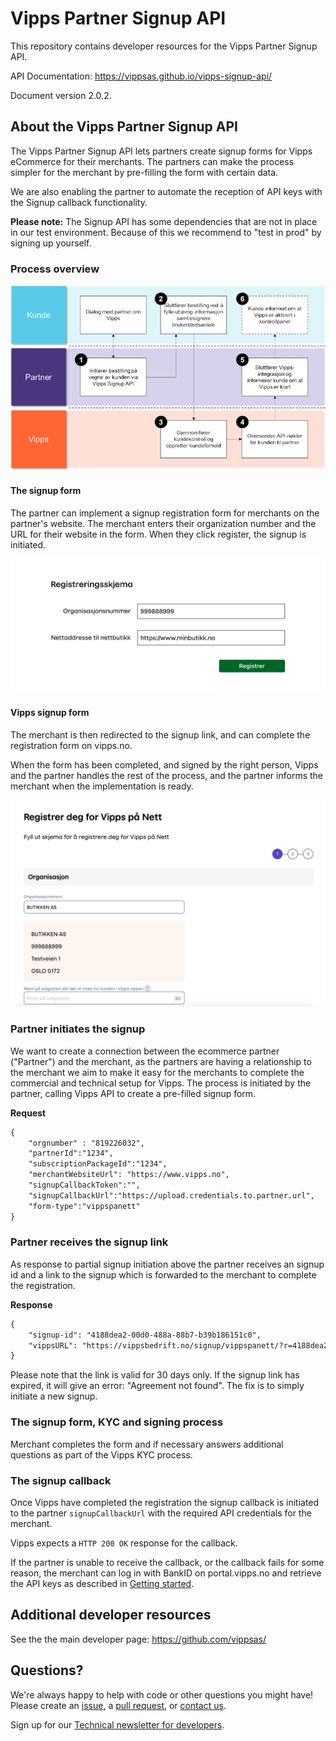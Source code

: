 # Vipps Partner Signup API

This repository contains developer resources for the Vipps Partner Signup API.

API Documentation: https://vippsas.github.io/vipps-signup-api/

Document version 2.0.2.

## About the Vipps Partner Signup API

The Vipps Partner Signup API lets partners create signup forms for Vipps
eCommerce for their merchants. The partners can make the process simpler for
the merchant by pre-filling the form with certain data.

We are also enabling the partner to automate the reception of API keys with
the Signup callback functionality.

**Please note:** The Signup API has some dependencies that are not in place
in our test environment. Because of this we recommend to "test in prod" by
signing up yourself.

### Process overview

![Signup flow](images/vipps_signup_via_partner.png)

#### The signup form

The partner can implement a signup registration form for merchants on the
partner's website. The merchant enters their organization number and the URL
for their website in the form. When they click register, the signup is initiated.

![Vipps signup registration](images/vipps-signup-registration.png)

#### Vipps signup form

The merchant is then redirected to the signup link, and can complete the
registration form on vipps.no.

When the form has been completed, and signed by the right person, Vipps and the
partner handles the rest of the process, and the partner informs the merchant
when the implementation is ready.

![Vipps signup registration form](images/vipps-signup-registration-form.png)

### Partner initiates the signup

We want to create a connection between the ecommerce partner ("Partner") and
the merchant, as the partners are having a relationship to the merchant we aim
to make it easy for the merchants to complete the commercial and technical
setup for Vipps. The process is initiated by the partner, calling Vipps API to
create a pre-filled signup form.

**Request**
```html
{
    "orgnumber" : "819226032",
    "partnerId":"1234",
    "subscriptionPackageId":"1234",
    "merchantWebsiteUrl": "https://www.vipps.no",
    "signupCallbackToken":"",
    "signupCallbackUrl":"https://upload.credentials.to.partner.url",
    "form-type":"vippspanett"
}
```
### Partner receives the signup link

As response to partial signup initiation above the partner receives an signup
id and a link to the signup which is forwarded to the merchant to complete the
registration.

**Response**
```html
{
    "signup-id": "4188dea2-00d0-488a-88b7-b39b186151c0",
    "vippsURL": "https://vippsbedrift.no/signup/vippspanett/?r=4188dea2-00d0-488a-88b7-b39b186151c0"
}
```

Please note that the link is valid for 30 days only.
If the signup link has expired, it will give an error: "Agreement not found".
The fix is to simply initiate a new signup.

### The signup form, KYC and signing process

Merchant completes the form and if necessary answers additional questions as
part of the Vipps KYC process.  

### The signup callback

Once Vipps have completed the registration the signup callback is initiated to
the partner `signupCallbackUrl` with the required API credentials for the merchant.

Vipps expects a `HTTP 200 OK` response for the callback.

If the partner is unable to receive the callback, or the callback fails for
some reason, the merchant can log in with BankID on portal.vipps.no and
retrieve the API keys as described in
[Getting started](https://github.com/vippsas/vipps-developers/blob/master/vipps-getting-started.md).

## Additional developer resources

See the the main developer page: https://github.com/vippsas/

## Questions?

We're always happy to help with code or other questions you might have!
Please create an [issue](https://github.com/vippsas/vipps-signup-api/issues),
a [pull request](https://github.com/vippsas/vipps-signup-api/pulls),
or [contact us](https://github.com/vippsas/vipps-developers/blob/master/contact.md).

Sign up for our [Technical newsletter for developers](https://github.com/vippsas/vipps-developers/tree/master/newsletters).
